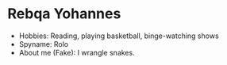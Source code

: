 
# Rebqa Yohannes

- Hobbies: Reading, playing basketball, binge-watching shows
- Spyname: Rolo
- About me (Fake): I wrangle snakes.

